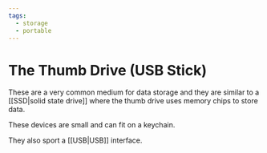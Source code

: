 ```yaml
---
tags:
  - storage
  - portable
---
```

# The Thumb Drive (USB Stick)

These are a very common medium for data storage and they are similar to a [[SSD|solid state drive]] where the thumb drive uses memory chips to store data.

These devices are small and can fit on a keychain.

They also sport a [[USB|USB]] interface.
